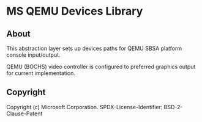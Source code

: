 # MS QEMU Devices Library

## About

This abstraction layer sets up devices paths for QEMU SBSA platform console input/output.

QEMU (BOCHS) video controller is configured to preferred graphics output for current implementation.

## Copyright

Copyright (c) Microsoft Corporation.
SPDX-License-Identifier: BSD-2-Clause-Patent
